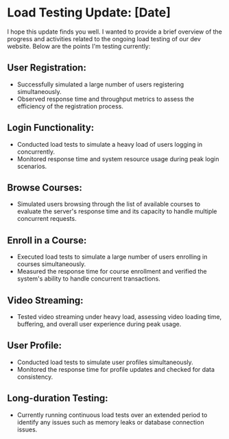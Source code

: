 # Load Testing Update: [Date]


I hope this update finds you well. I wanted to provide a brief overview of the progress and activities related to the ongoing load testing of our dev website. Below are the points I'm testing currently:

## User Registration:

- Successfully simulated a large number of users registering simultaneously.
- Observed response time and throughput metrics to assess the efficiency of the registration process.

## Login Functionality:

- Conducted load tests to simulate a heavy load of users logging in concurrently.
- Monitored response time and system resource usage during peak login scenarios.

## Browse Courses:

- Simulated users browsing through the list of available courses to evaluate the server's response time and its capacity to handle multiple concurrent requests.

## Enroll in a Course:

- Executed load tests to simulate a large number of users enrolling in courses simultaneously.
- Measured the response time for course enrollment and verified the system's ability to handle concurrent transactions.

## Video Streaming:

- Tested video streaming under heavy load, assessing video loading time, buffering, and overall user experience during peak usage.

## User Profile:

- Conducted load tests to simulate user profiles simultaneously.
- Monitored the response time for profile updates and checked for data consistency.


## Long-duration Testing:

- Currently running continuous load tests over an extended period to identify any issues such as memory leaks or database connection issues.


